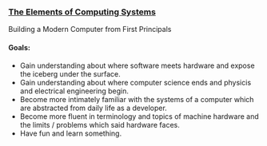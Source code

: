 ### [The Elements of Computing Systems](https://www.amazon.com/Elements-Computing-Systems-Building-Principles/dp/0262640686/ref=ed_oe_p)

Building a Modern Computer from First Principals

#### Goals:
- Gain understanding about where software meets hardware and expose the iceberg under the surface.
- Gain understanding about where computer science ends and physicis and electrical engineering begin.
- Become more intimately familiar with the systems of a computer which are abstracted from daily life as a developer.
- Become more fluent in terminology and topics of machine hardware and the limits / problems which said hardware faces.
- Have fun and learn something.
